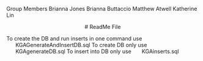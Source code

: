 Group Members
Brianna Jones
Brianna Buttaccio
Matthew Atwell
Katherine Lin

<p align="center">
# ReadMe File
</p>

To create the DB and run inserts in one command use 
&nbsp;&nbsp;&nbsp;&nbsp;&nbsp;&nbsp;KGAGenerateAndInsertDB.sql
To create DB only use
&nbsp;&nbsp;&nbsp;&nbsp;&nbsp;&nbsp;KGAgenerateDB.sql
To insert into DB only use
&nbsp;&nbsp;&nbsp;&nbsp;&nbsp;&nbsp;KGAinserts.sql
